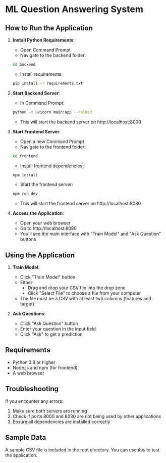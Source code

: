 # ML Question Answering System

## How to Run the Application

1. **Install Python Requirements**:
   - Open Command Prompt
   - Navigate to the backend folder:
   ```bash
   cd backend
   ```
   - Install requirements:
   ```bash
   pip install -r requirements.txt
   ```

2. **Start Backend Server**:
   - In Command Prompt:
   ```bash
   python -m uvicorn main:app --reload
   ```
   - This will start the backend server on http://localhost:8000

3. **Start Frontend Server**:
   - Open a new Command Prompt
   - Navigate to the frontend folder:
   ```bash
   cd frontend
   ```
   - Install frontend dependencies:
   ```bash
   npm install
   ```
   - Start the frontend server:
   ```bash
   npm run dev
   ```
   - This will start the frontend server on http://localhost:8080

4. **Access the Application**:
   - Open your web browser
   - Go to http://localhost:8080
   - You'll see the main interface with "Train Model" and "Ask Question" buttons

## Using the Application

1. **Train Model**:
   - Click "Train Model" button
   - Either:
     - Drag and drop your CSV file into the drop zone
     - Click "Select File" to choose a file from your computer
   - The file must be a CSV with at least two columns (features and target)

2. **Ask Questions**:
   - Click "Ask Question" button
   - Enter your question in the input field
   - Click "Ask" to get a prediction

## Requirements

- Python 3.8 or higher
- Node.js and npm (for frontend)
- A web browser

## Troubleshooting

If you encounter any errors:
1. Make sure both servers are running
2. Check if ports 8000 and 8080 are not being used by other applications
3. Ensure all dependencies are installed correctly

## Sample Data

A sample CSV file is included in the root directory. You can use this to test the application.

